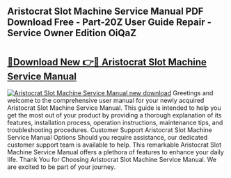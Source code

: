 ## Aristocrat Slot Machine Service Manual PDF Download Free - Part-20Z User Guide Repair - Service Owner Edition OiQaZ

# <h2><a href="http://bc80038.oget.top/?id=Aristocrat+Slot+Machine+Service+Manual">🔗Download New 👉🔴 Aristocrat Slot Machine Service Manual</a></h2>

[![Aristocrat Slot Machine Service Manual new download](https://i.imgur.com/5g1atiW.png)](http://bc80038.oget.top/?id=Aristocrat+Slot+Machine+Service+Manual)
Greetings and welcome to the comprehensive user manual for your newly acquired Aristocrat Slot Machine Service Manual. This guide is intended to help you get the most out of your product by providing a thorough explanation of its features, installation process, operation instructions, maintenance tips, and troubleshooting procedures. Customer Support Aristocrat Slot Machine Service Manual Options Should you require assistance, our dedicated customer support team is available to help. This remarkable Aristocrat Slot Machine Service Manual offers a plethora of features to enhance your daily life. Thank You for Choosing Aristocrat Slot Machine Service Manual. We are excited to be part of your journey.
